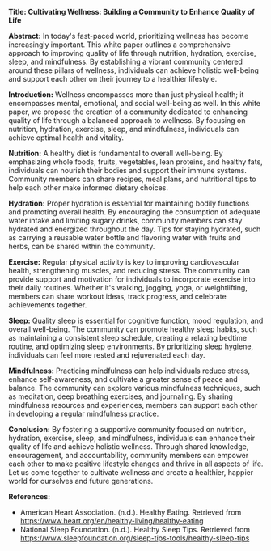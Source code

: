 **Title: Cultivating Wellness: Building a Community to Enhance Quality of Life**

**Abstract:**
In today's fast-paced world, prioritizing wellness has become increasingly important. This white paper outlines a comprehensive approach to improving quality of life through nutrition, hydration, exercise, sleep, and mindfulness. By establishing a vibrant community centered around these pillars of wellness, individuals can achieve holistic well-being and support each other on their journey to a healthier lifestyle.

**Introduction:**
Wellness encompasses more than just physical health; it encompasses mental, emotional, and social well-being as well. In this white paper, we propose the creation of a community dedicated to enhancing quality of life through a balanced approach to wellness. By focusing on nutrition, hydration, exercise, sleep, and mindfulness, individuals can achieve optimal health and vitality.

**Nutrition:**
A healthy diet is fundamental to overall well-being. By emphasizing whole foods, fruits, vegetables, lean proteins, and healthy fats, individuals can nourish their bodies and support their immune systems. Community members can share recipes, meal plans, and nutritional tips to help each other make informed dietary choices.

**Hydration:**
Proper hydration is essential for maintaining bodily functions and promoting overall health. By encouraging the consumption of adequate water intake and limiting sugary drinks, community members can stay hydrated and energized throughout the day. Tips for staying hydrated, such as carrying a reusable water bottle and flavoring water with fruits and herbs, can be shared within the community.

**Exercise:**
Regular physical activity is key to improving cardiovascular health, strengthening muscles, and reducing stress. The community can provide support and motivation for individuals to incorporate exercise into their daily routines. Whether it's walking, jogging, yoga, or weightlifting, members can share workout ideas, track progress, and celebrate achievements together.

**Sleep:**
Quality sleep is essential for cognitive function, mood regulation, and overall well-being. The community can promote healthy sleep habits, such as maintaining a consistent sleep schedule, creating a relaxing bedtime routine, and optimizing sleep environments. By prioritizing sleep hygiene, individuals can feel more rested and rejuvenated each day.

**Mindfulness:**
Practicing mindfulness can help individuals reduce stress, enhance self-awareness, and cultivate a greater sense of peace and balance. The community can explore various mindfulness techniques, such as meditation, deep breathing exercises, and journaling. By sharing mindfulness resources and experiences, members can support each other in developing a regular mindfulness practice.

**Conclusion:**
By fostering a supportive community focused on nutrition, hydration, exercise, sleep, and mindfulness, individuals can enhance their quality of life and achieve holistic wellness. Through shared knowledge, encouragement, and accountability, community members can empower each other to make positive lifestyle changes and thrive in all aspects of life. Let us come together to cultivate wellness and create a healthier, happier world for ourselves and future generations.

**References:**
- American Heart Association. (n.d.). Healthy Eating. Retrieved from https://www.heart.org/en/healthy-living/healthy-eating
- National Sleep Foundation. (n.d.). Healthy Sleep Tips. Retrieved from https://www.sleepfoundation.org/sleep-tips-tools/healthy-sleep-tips
